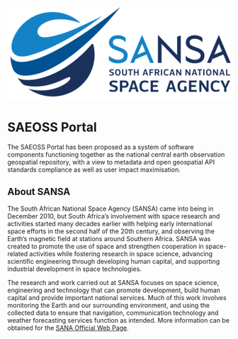 ![organisation](img/SANSA-1-1024x430.png)

# SAEOSS Portal
The SAEOSS Portal has been proposed as a system of software components functioning together
as the national central earth observation geospatial repository, with a view to metadata and open 
geospatial API standards compliance as well as user impact maximisation.


## About SANSA
The South African National Space Agency (SANSA) came into being in December 2010, but South Africa’s involvement with space research and activities started many decades earlier with helping early international space efforts in the second half of the 20th century, and observing the Earth’s magnetic field at stations around Southern Africa.
SANSA was created to promote the use of space and strengthen cooperation in space-related activities while fostering research in space science, advancing scientific engineering through developing human capital, and supporting industrial development in space technologies.

The research and work carried out at SANSA focuses on space science, engineering and technology that can promote development, build human capital and provide important national services. Much of this work involves monitoring the Earth and our surrounding environment, and using the collected data to ensure that navigation, communication technology and weather forecasting services function as intended. More information can be obtained for the [SANA Official Web Page](https://www.sansa.org.za/about-sansa/#Overview).